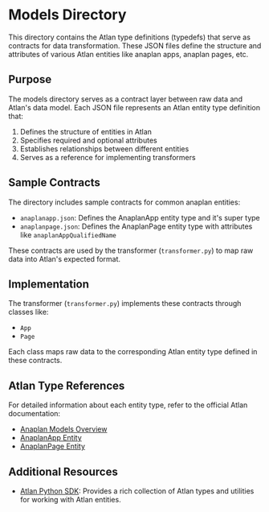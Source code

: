# Models Directory

This directory contains the Atlan type definitions (typedefs) that serve as contracts for data transformation. These JSON files define the structure and attributes of various Atlan entities like anaplan apps, anaplan pages, etc.

## Purpose

The models directory serves as a contract layer between raw data and Atlan's data model. Each JSON file represents an Atlan entity type definition that:

1. Defines the structure of entities in Atlan
2. Specifies required and optional attributes
3. Establishes relationships between different entities
4. Serves as a reference for implementing transformers

## Sample Contracts

The directory includes sample contracts for common anaplan entities:

- `anaplanapp.json`: Defines the AnaplanApp entity type and it's super type
- `anaplanpage.json`: Defines the AnaplanPage entity type with attributes like `anaplanAppQualifiedName`

These contracts are used by the transformer (`transformer.py`) to map raw data into Atlan's expected format.

## Implementation

The transformer (`transformer.py`) implements these contracts through classes like:
- `App`
- `Page`

Each class maps raw data to the corresponding Atlan entity type defined in these contracts.

## Atlan Type References

For detailed information about each entity type, refer to the official Atlan documentation:

- [Anaplan Models Overview](https://developer.atlan.com/models/anaplan/)
- [AnaplanApp Entity](https://developer.atlan.com/models/entities/anaplanapp/)
- [AnaplanPage Entity](https://developer.atlan.com/models/entities/anaplanpage/)

## Additional Resources

- [Atlan Python SDK](https://github.com/atlanhq/atlan-python/tree/main): Provides a rich collection of Atlan types and utilities for working with Atlan entities.